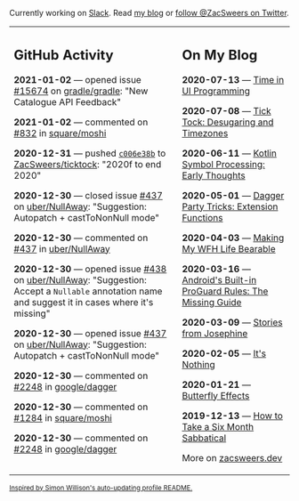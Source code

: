 Currently working on [Slack](https://slack.com/). Read [my blog](https://zacsweers.dev/) or [follow @ZacSweers on Twitter](https://twitter.com/ZacSweers).

<table><tr><td valign="top" width="60%">

## GitHub Activity
<!-- githubActivity starts -->
**2021-01-02** — opened issue [#15674](https://api.github.com/repos/gradle/gradle/issues/15674) on [gradle/gradle](https://api.github.com/repos/gradle/gradle): "New Catalogue API Feedback"

**2021-01-02** — commented on [#832](https://github.com/square/moshi/issues/832#issuecomment-753513887) in [square/moshi](https://api.github.com/repos/square/moshi)

**2020-12-31** — pushed [`c006e38b`](https://github.com/ZacSweers/ticktock/commit/c006e38b35a28564641c735131f073657b8bce0b) to [ZacSweers/ticktock](https://api.github.com/repos/ZacSweers/ticktock): "2020f to end 2020"

**2020-12-30** — closed issue [#437](https://api.github.com/repos/uber/NullAway/issues/437) on [uber/NullAway](https://api.github.com/repos/uber/NullAway): "Suggestion: Autopatch + castToNonNull mode"

**2020-12-30** — commented on [#437](https://github.com/uber/NullAway/issues/437#issuecomment-752801946) in [uber/NullAway](https://api.github.com/repos/uber/NullAway)

**2020-12-30** — opened issue [#438](https://api.github.com/repos/uber/NullAway/issues/438) on [uber/NullAway](https://api.github.com/repos/uber/NullAway): "Suggestion: Accept a `Nullable` annotation name and suggest it in cases where it's missing"

**2020-12-30** — opened issue [#437](https://api.github.com/repos/uber/NullAway/issues/437) on [uber/NullAway](https://api.github.com/repos/uber/NullAway): "Suggestion: Autopatch + castToNonNull mode"

**2020-12-30** — commented on [#2248](https://github.com/google/dagger/issues/2248#issuecomment-752781153) in [google/dagger](https://api.github.com/repos/google/dagger)

**2020-12-30** — commented on [#1284](https://github.com/square/moshi/issues/1284#issuecomment-752764404) in [square/moshi](https://api.github.com/repos/square/moshi)

**2020-12-30** — commented on [#2248](https://github.com/google/dagger/issues/2248#issuecomment-752757656) in [google/dagger](https://api.github.com/repos/google/dagger)
<!-- githubActivity ends -->
</td><td valign="top" width="40%">

## On My Blog
<!-- blog starts -->
**2020-07-13** — [Time in UI Programming](https://www.zacsweers.dev/time-in-ui/)

**2020-07-08** — [Tick Tock: Desugaring and Timezones](https://www.zacsweers.dev/ticktock-desugaring-timezones/)

**2020-06-11** — [Kotlin Symbol Processing: Early Thoughts](https://www.zacsweers.dev/kotlin-symbol-processor-early-thoughts/)

**2020-05-01** — [Dagger Party Tricks: Extension Functions](https://www.zacsweers.dev/dagger-party-tricks-extension-functions/)

**2020-04-03** — [Making My WFH Life Bearable](https://www.zacsweers.dev/making-wfh-life-bearable/)

**2020-03-16** — [Android's Built-in ProGuard Rules: The Missing Guide](https://www.zacsweers.dev/android-proguard-rules/)

**2020-03-09** — [Stories from Josephine](https://www.zacsweers.dev/stories-from-josephine/)

**2020-02-05** — [It's Nothing](https://www.zacsweers.dev/its-nothing/)

**2020-01-21** — [Butterfly Effects](https://www.zacsweers.dev/butterfly-effects/)

**2019-12-13** — [How to Take a Six Month Sabbatical](https://www.zacsweers.dev/how-to-take-a-six-month-sabbatical/)
<!-- blog ends -->
More on [zacsweers.dev](https://zacsweers.dev/)
</td></tr></table>

<sub><a href="https://simonwillison.net/2020/Jul/10/self-updating-profile-readme/">Inspired by Simon Willison's auto-updating profile README.</a></sub>